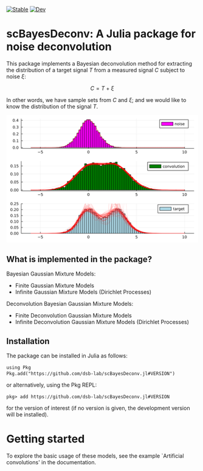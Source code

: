 [![Stable](https://img.shields.io/badge/docs-stable-blue.svg)](https://dsb-lab.github.io/scBayesDeconv.jl/stable/)
[![Dev](https://img.shields.io/badge/docs-dev-blue.svg)](https://dsb-lab.github.io/scBayesDeconv.jl/dev/)

# scBayesDeconv: A Julia package for noise deconvolution

This package implements a Bayesian deconvolution method for extracting the distribution of a target signal $T$ from a measured signal $C$ subject to noise $\xi$:

$$C = T + \xi$$

In other words, we have sample sets from $C$ and $\xi$; and we would like to know the distribution of the signal $T$.

![svg](assets/Artificial%20Convolutions_21_0.svg)
## What is implemented in the package?

Bayesian Gaussian Mixture Models:

 - Finite Gaussian Mixture Models
 - Infinite Gaussian Mixture Models (Dirichlet Processes)

Deconvolution Bayesian Gaussian Mixture Models:

 - Finite Deconvolution Gaussian Mixture Models
 - Infinite Deconvolution Gaussian Mixture Models (Dirichlet Processes)

## Installation

The package can be installed in Julia as follows:

```
using Pkg
Pkg.add("https://github.com/dsb-lab/scBayesDeconv.jl#VERSION")
```
or alternatively, using the Pkg REPL:

```
pkg> add https://github.com/dsb-lab/scBayesDeconv.jl#VERSION
```

for the version of interest (if no version is given, the development version will be installed).

# Getting started

To explore the basic usage of these models, see the example `Artificial convolutions' in the documentation.
